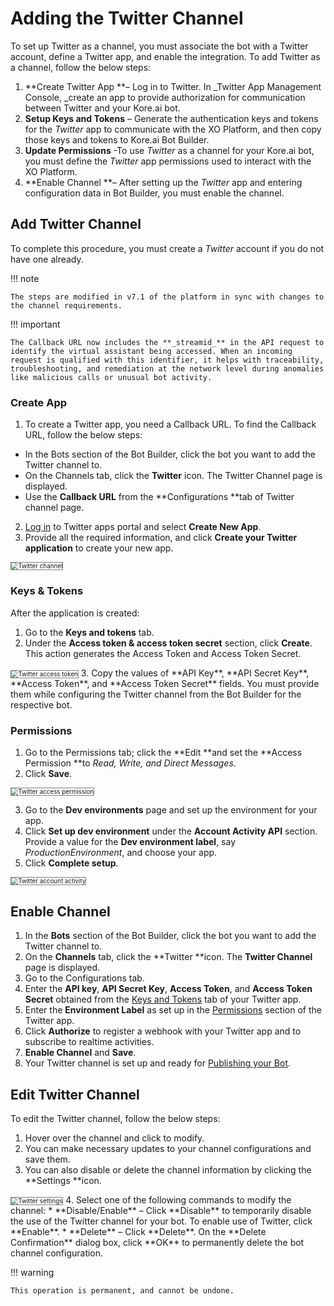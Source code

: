 # Adding the Twitter Channel

To set up Twitter as a channel, you must associate the bot with a Twitter account, define a Twitter app, and enable the integration. To add Twitter as a channel, follow the below steps:



1. **Create Twitter App **– Log in to Twitter. In _Twitter App Management Console, _create an app to provide authorization for communication between Twitter and your Kore.ai bot.
2. **Setup Keys and Tokens** – Generate the authentication keys and tokens for the _Twitter_ app to communicate with the XO Platform, and then copy those keys and tokens to Kore.ai Bot Builder.
3. **Update Permissions** -To use _Twitter_ as a channel for your Kore.ai bot, you must define the _Twitter_ app permissions used to interact with the XO Platform.
4. **Enable Channel **– After setting up the _Twitter_ app and entering configuration data in Bot Builder, you must enable the channel.


## Add Twitter Channel

To complete this procedure, you must create a _Twitter_ account if you do not have one already.

!!! note

    The steps are modified in v7.1 of the platform in sync with changes to the channel requirements.

!!! important

    The Callback URL now includes the **_streamid_** in the API request to identify the virtual assistant being accessed. When an incoming request is qualified with this identifier, it helps with traceability, troubleshooting, and remediation at the network level during anomalies like malicious calls or unusual bot activity.


### Create App


1. To create a Twitter app, you need a Callback URL. To find the Callback URL, follow the below steps:
 * In the Bots section of the Bot Builder, click the bot you want to add the Twitter channel to.
 * On the Channels tab, click the **Twitter** icon. The Twitter Channel page is displayed.
 * Use the **Callback URL** from the **Configurations **tab of Twitter channel page.
2. [Log in](https://apps.twitter.com/) to Twitter apps portal and select **Create New App**.
3. Provide all the required information, and click **Create your Twitter application** to create your new app.
<img src="../images/Twitter.png" alt="Twitter channel" title="Twitter channel" style="border: 1px solid gray; zoom:70%;">




### Keys & Tokens

After the application is created:

1. Go to the **Keys and tokens** tab.
2. Under the **Access token & access token secret** section, click **Create**. This action generates the Access Token and Access Token Secret.
<img src="../images/Twitter1.png" alt="Twitter access token" title="Twitter access token" style="border: 1px solid gray; zoom:70%;">
3. Copy the values of **API Key**, **API Secret Key**, **Access Token**, and **Access Token Secret** fields. You must provide them while configuring the Twitter channel  from the Bot Builder for the respective bot.


### Permissions


1. Go to the Permissions tab; click the **Edit **and set the **Access Permission **to _Read, Write, and Direct Messages_.
2. Click **Save**.
<img src="../images/Twitter2.png" alt="Twitter access permission" title="Twitter access permission" style="border: 1px solid gray; zoom:70%;">

3. Go to the **Dev environments** page and set up the environment for your app.
4. Click **Set up dev environment** under the **Account Activity API** section. Provide a value for the **Dev environment label**, say _ProductionEnvironment_, and choose your app.
5. Click **Complete setup**.

<img src="../images/Twitter3.png" alt="Twitter account activity" title="Twitter account activity" style="border: 1px solid gray; zoom:70%;">


## Enable Channel



1. In the **Bots** section of the Bot Builder, click the bot you want to add the Twitter channel to.
2. On the **Channels** tab, click the **Twitter **icon. The **Twitter Channel** page is displayed.
3. Go to the Configurations tab.
4. Enter the **API key**, **API Secret Key**, **Access Token**, and **Access Token Secret** obtained from the [Keys and Tokens](https://developer.kore.ai/docs/bots/channel-enablement/adding-the-twitter-channel/#Keys_Tokens) tab of your Twitter app.
5. Enter the **Environment Label** as set up in the [Permissions](https://developer.kore.ai/docs/bots/channel-enablement/adding-the-twitter-channel/#Permissions) section of the Twitter app.
6. Click **Authorize** to register a webhook with your Twitter app and to subscribe to realtime activities.
7. **Enable Channel** and **Save**.
8. Your Twitter channel is set up and ready for [Publishing your Bot](https://developer.kore.ai/docs/bots/publish/publishing-bot/).


## Edit Twitter Channel

To edit the Twitter channel, follow the below steps:


1. Hover over the channel and click to modify.
2. You can make necessary updates to your channel configurations and save them.
3. You can also disable or delete the channel information by clicking the **Settings **icon.
<img src="../images/Twitter4.png" alt="Twitter settings" title="Twitter settings" style="border: 1px solid gray; zoom:70%;">
4. Select one of the following commands to modify the channel:
  * **Disable/Enable** – Click **Disable** to temporarily disable the use of the Twitter channel for your bot. To enable use of Twitter, click **Enable**.
  * **Delete** – Click **Delete**. On the **Delete Confirmation** dialog box, click **OK** to permanently delete the bot channel configuration.

!!! warning

    This operation is permanent, and cannot be undone.
